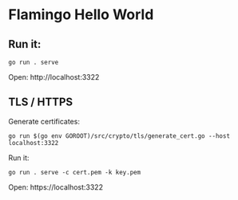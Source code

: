 # Flamingo Hello World

## Run it:

```
go run . serve
```

Open: http://localhost:3322

## TLS / HTTPS

Generate certificates:

```
go run $(go env GOROOT)/src/crypto/tls/generate_cert.go --host localhost:3322
```

Run it:
```
go run . serve -c cert.pem -k key.pem
```

Open: https://localhost:3322
